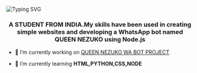 ![Typing SVG](https://readme-typing-svg.demolab.com?font=Ribeye&size=50&pause=1000&color=3F00FF&center=true&width=900&height=100&lines=ITZ%20ME;%20ITZ-ME%20GOD%20ZENITSU)
<h3 align="center">A STUDENT FROM INDIA.My skills have been used in creating simple websites and developing a WhatsApp bot named QUEEN NEZUKO using Node.js</h3>

- 🔭 I’m currently working on [QUEEN NEZUKO WA BOT PROJECT](https://github.com/godzenitsu/QUEEN-NEZUKO)

- 🌱 I’m currently learning **HTML,PYTHON,CSS,NODE**

